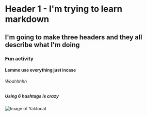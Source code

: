 # Header 1 - I'm trying to learn markdown
## I'm going to make three headers and they all describe what I'm doing
### Fun activity
#### Lemme use everything just incase
###### Woahhhhh
##### Using 6 hashtags is crazy

![Image of Yaktocat](https://octodex.github.com/images/yaktocat.png)
